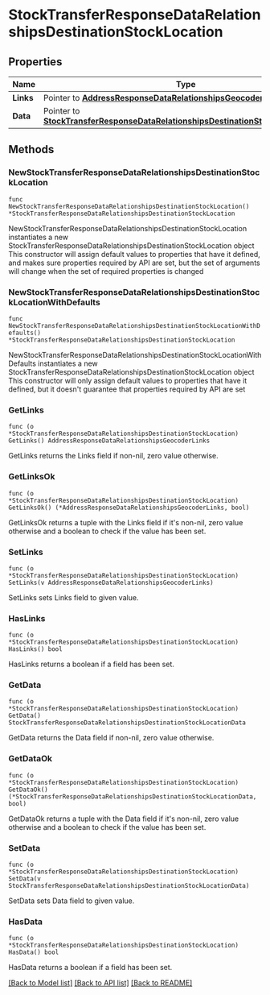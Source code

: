# StockTransferResponseDataRelationshipsDestinationStockLocation

## Properties

Name | Type | Description | Notes
------------ | ------------- | ------------- | -------------
**Links** | Pointer to [**AddressResponseDataRelationshipsGeocoderLinks**](AddressResponseDataRelationshipsGeocoderLinks.md) |  | [optional] 
**Data** | Pointer to [**StockTransferResponseDataRelationshipsDestinationStockLocationData**](StockTransferResponseDataRelationshipsDestinationStockLocationData.md) |  | [optional] 

## Methods

### NewStockTransferResponseDataRelationshipsDestinationStockLocation

`func NewStockTransferResponseDataRelationshipsDestinationStockLocation() *StockTransferResponseDataRelationshipsDestinationStockLocation`

NewStockTransferResponseDataRelationshipsDestinationStockLocation instantiates a new StockTransferResponseDataRelationshipsDestinationStockLocation object
This constructor will assign default values to properties that have it defined,
and makes sure properties required by API are set, but the set of arguments
will change when the set of required properties is changed

### NewStockTransferResponseDataRelationshipsDestinationStockLocationWithDefaults

`func NewStockTransferResponseDataRelationshipsDestinationStockLocationWithDefaults() *StockTransferResponseDataRelationshipsDestinationStockLocation`

NewStockTransferResponseDataRelationshipsDestinationStockLocationWithDefaults instantiates a new StockTransferResponseDataRelationshipsDestinationStockLocation object
This constructor will only assign default values to properties that have it defined,
but it doesn't guarantee that properties required by API are set

### GetLinks

`func (o *StockTransferResponseDataRelationshipsDestinationStockLocation) GetLinks() AddressResponseDataRelationshipsGeocoderLinks`

GetLinks returns the Links field if non-nil, zero value otherwise.

### GetLinksOk

`func (o *StockTransferResponseDataRelationshipsDestinationStockLocation) GetLinksOk() (*AddressResponseDataRelationshipsGeocoderLinks, bool)`

GetLinksOk returns a tuple with the Links field if it's non-nil, zero value otherwise
and a boolean to check if the value has been set.

### SetLinks

`func (o *StockTransferResponseDataRelationshipsDestinationStockLocation) SetLinks(v AddressResponseDataRelationshipsGeocoderLinks)`

SetLinks sets Links field to given value.

### HasLinks

`func (o *StockTransferResponseDataRelationshipsDestinationStockLocation) HasLinks() bool`

HasLinks returns a boolean if a field has been set.

### GetData

`func (o *StockTransferResponseDataRelationshipsDestinationStockLocation) GetData() StockTransferResponseDataRelationshipsDestinationStockLocationData`

GetData returns the Data field if non-nil, zero value otherwise.

### GetDataOk

`func (o *StockTransferResponseDataRelationshipsDestinationStockLocation) GetDataOk() (*StockTransferResponseDataRelationshipsDestinationStockLocationData, bool)`

GetDataOk returns a tuple with the Data field if it's non-nil, zero value otherwise
and a boolean to check if the value has been set.

### SetData

`func (o *StockTransferResponseDataRelationshipsDestinationStockLocation) SetData(v StockTransferResponseDataRelationshipsDestinationStockLocationData)`

SetData sets Data field to given value.

### HasData

`func (o *StockTransferResponseDataRelationshipsDestinationStockLocation) HasData() bool`

HasData returns a boolean if a field has been set.


[[Back to Model list]](../README.md#documentation-for-models) [[Back to API list]](../README.md#documentation-for-api-endpoints) [[Back to README]](../README.md)



